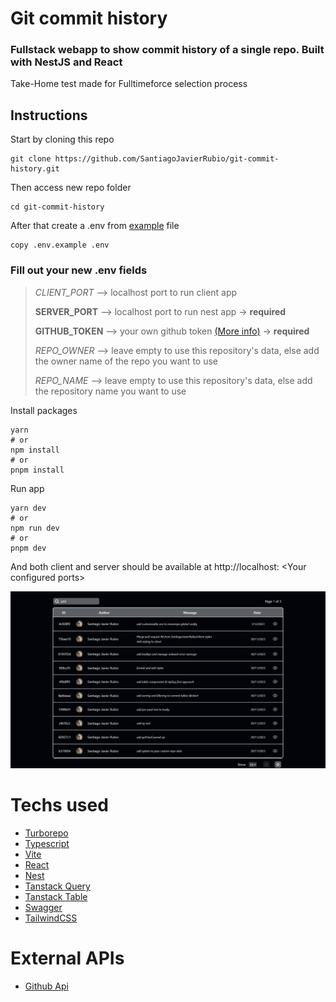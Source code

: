 # Git commit history
### Fullstack webapp to show commit history of a single repo. Built with NestJS and React

Take-Home test made for Fulltimeforce selection process

## Instructions
Start by cloning this repo
```
git clone https://github.com/SantiagoJavierRubio/git-commit-history.git
```
Then access new repo folder
```
cd git-commit-history
```
After that create a .env from [example](.env.example) file
```
copy .env.example .env
```

### Fill out your new .env fields
> *CLIENT_PORT* --> localhost port to run client app 
> 
> **SERVER_PORT** --> localhost port to run nest app -> **required**
> 
> **GITHUB_TOKEN** --> your own github token [(More info)](https://docs.github.com/en/authentication/keeping-your-account-and-data-secure/managing-your-personal-access-tokens#creating-a-personal-access-token-classic) -> **required**
>
> *REPO_OWNER* --> leave empty to use this repository's data, else add the owner name of the repo you want to use
>
> *REPO_NAME* --> leave empty to use this repository's data, else add the repository name you want to use

Install packages
```
yarn
# or
npm install
# or
pnpm install
```

Run app
```
yarn dev
# or
npm run dev
# or
pnpm dev
```

And both client and server should be available at http://localhost: \<Your configured ports>

<p align="center">
<img src="screenshot.png" alt="client app screenshot" width="900" style="margin: auto"/>
</p>

# Techs used

* [Turborepo](https://turbo.build/repo)
* [Typescript](https://www.typescriptlang.org/)
* [Vite](https://vitejs.dev/)
* [React](https://react.dev/)
* [Nest](https://nestjs.com/)
* [Tanstack Query](https://tanstack.com/query/v4/docs/react/overview)
* [Tanstack Table](https://tanstack.com/table/v8)
* [Swagger](https://swagger.io/specification/)
* [TailwindCSS](https://tailwindcss.com/)

# External APIs

* [Github Api](https://docs.github.com/en/rest?apiVersion=2022-11-28)

